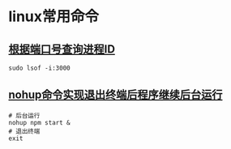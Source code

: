 # linux常用命令

## [根据端口号查询进程ID](https://www.csdn.net/tags/NtjaAgzsNTQ5OTUtYmxvZwO0O0OO0O0O.html)
    sudo lsof -i:3000


## [nohup命令实现退出终端后程序继续后台运行](https://blog.csdn.net/nsj820/article/details/5862231)
    # 后台运行
    nohup npm start &
    # 退出终端
    exit





